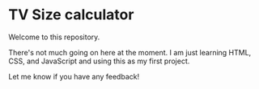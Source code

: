 # TV Size calculator

Welcome to this repository.

There's not much going on here at the moment. I am just learning HTML, CSS, and JavaScript and using this as my first project.

Let me know if you have any feedback!

